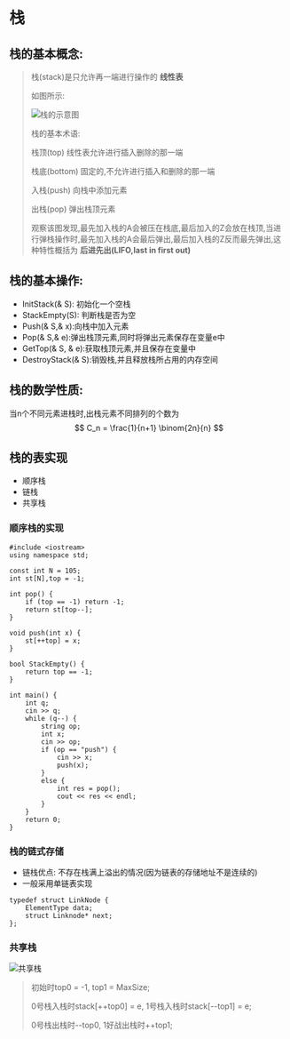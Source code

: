 # 栈
## 栈的基本概念:
> 栈(stack)是只允许再一端进行操作的 __线性表__ 
>
> 如图所示:
>
> ![栈的示意图](https://th.bing.com/th?id=OIP.zPrTZ62WDD-Rfvc9vQG45gHaHK&w=254&h=245&c=8&rs=1&qlt=90&o=6&dpr=1.5&pid=3.1&rm=2)
>
> 栈的基本术语:
>
> 栈顶(top) 线性表允许进行插入删除的那一端
>
> 栈底(bottom) 固定的,不允许进行插入和删除的那一端
>
> 入栈(push) 向栈中添加元素
>
> 出栈(pop) 弹出栈顶元素
>
> 观察该图发现,最先加入栈的A会被压在栈底,最后加入的Z会放在栈顶,当进行弹栈操作时,最先加入栈的A会最后弹出,最后加入栈的Z反而最先弹出,这种特性概括为 __后进先出(LIFO,last in first out)__

## 栈的基本操作:
- InitStack(& S): 初始化一个空栈
- StackEmpty(S): 判断栈是否为空
- Push(& S,& x):向栈中加入元素
- Pop(& S,& e):弹出栈顶元素,同时将弹出元素保存在变量e中
- GetTop(& S, & e):获取栈顶元素,并且保存在变量中 
- DestroyStack(& S):销毁栈,并且释放栈所占用的内存空间

## 栈的数学性质:
当n个不同元素进栈时,出栈元素不同排列的个数为
$$ C_n = \frac{1}{n+1} \binom{2n}{n} $$
## 栈的表实现
- 顺序栈
- 链栈
- 共享栈
### 顺序栈的实现
```
#include <iostream>
using namespace std;

const int N = 105;
int st[N],top = -1;

int pop() {
    if (top == -1) return -1;
    return st[top--];
}

void push(int x) {
    st[++top] = x;
}

bool StackEmpty() {
    return top == -1; 
}

int main() {
    int q;
    cin >> q;
    while (q--) {
        string op;
        int x;
        cin >> op;
        if (op == "push") {
            cin >> x;
            push(x);
        }
        else {
            int res = pop();
            cout << res << endl;
        }
    }
    return 0;
}
```
### 栈的链式存储
- 链栈优点: 不存在栈满上溢出的情况(因为链表的存储地址不是连续的)
- 一般采用单链表实现
```
typedef struct LinkNode {
    ElementType data;
    struct Linknode* next;
};
```
### 共享栈

![共享栈](https://img.picui.cn/free/2024/09/16/66e832b344d02.png)
> 初始时top0 = -1, top1 = MaxSize;
>
> 0号栈入栈时stack[++top0] = e, 1号栈入栈时stack[--top1] = e;
>
> 0号栈出栈时--top0, 1好战出栈时++top1;
